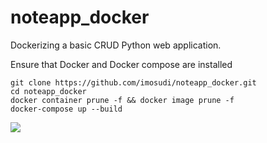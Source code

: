 ﻿# noteapp_docker
Dockerizing a basic CRUD Python web application.

Ensure that Docker and Docker compose are installed

	git clone https://github.com/imosudi/noteapp_docker.git
	cd noteapp_docker
	docker container prune -f && docker image prune -f
	docker-compose up --build 


<img src="https://github.com/imosudi/noteapp_docker/blob/master/app/static/images/web_view.png" />







